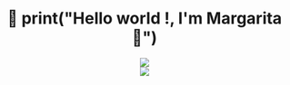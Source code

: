 <h1 align="center">👋 print("Hello world !,  I'm Margarita 🌼") </h1> 





<div align="center">
  <a href="https://github.com/margarcuae">
  <img  src="https://github-readme-stats.vercel.app/api?username=margarcuae&show_icons=true&theme=flag-india&include_all_commits=true&count_private=true"/>
</div>

<center>    
  <img  src="https://github-readme-stats.vercel.app/api/top-langs/?username=margarcuae&langs_count=7&theme=flag-india"/>
</center>
